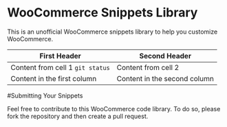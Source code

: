# WooCommerce Snippets Library
This is an unofficial WooCommerce snippets library to help you customize WooCommerce.

First Header | Second Header
------------ | -------------
Content from cell 1 `git status` | Content from cell 2
Content in the first column | Content in the second column

#Submitting Your Snippets

Feel free to contribute to this WooCommerce code library. To do so, please fork the repository and then create a pull request.

